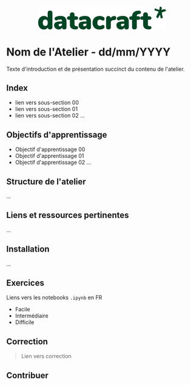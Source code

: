 <p align="center">
  <img src="assets/datacraft_logo.svg" alt="Logo" width="337"/>
</p>

# Nom de l'Atelier - dd/mm/YYYY

Texte d'introduction et de présentation succinct du contenu de l'atelier. 

## Index
- lien vers sous-section 00
- lien vers sous-section 01
- lien vers sous-section 02
...

## Objectifs d'apprentissage

- Objectif d'apprentissage 00
- Objectif d'apprentissage 01
- Objectif d'apprentissage 02 
...

## Structure de l'atelier

...

## Liens et ressources pertinentes

...

## Installation

...

## Exercices

Liens vers les notebooks `.ipynb` en FR
- Facile
- Intermédiaire
- Difficile

## Correction 

> Lien vers correction 

## Contribuer 



